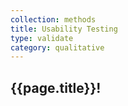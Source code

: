 ```yaml
---
collection: methods
title: Usability Testing
type: validate
category: qualitative
---
```


## {{page.title}}!